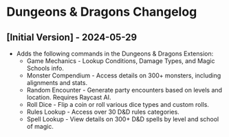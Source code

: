 # Dungeons & Dragons Changelog

## [Initial Version] - 2024-05-29

- Adds the following commands in the Dungeons & Dragons Extension:
  - Game Mechanics - Lookup Conditions, Damage Types, and Magic Schools info.
  - Monster Compendium - Access details on 300+ monsters, including alignments and stats.
  - Random Encounter - Generate party encounters based on levels and location. Requires Raycast AI.
  - Roll Dice - Flip a coin or roll various dice types and custom rolls.
  - Rules Lookup - Access over 30 D&D rules categories.
  - Spell Lookup - View details on 300+ D&D spells by level and school of magic. 